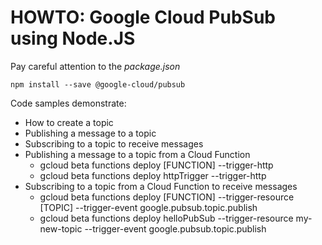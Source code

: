 
# HOWTO: Google Cloud PubSub using Node.JS

Pay careful attention to the _package.json_
~~~~
npm install --save @google-cloud/pubsub
~~~~

Code samples demonstrate:
- How to create a topic
- Publishing a message to a topic
- Subscribing to a topic to receive messages
- Publishing a message to a topic from a Cloud Function
    - gcloud beta functions deploy [FUNCTION] --trigger-http
    - gcloud beta functions deploy httpTrigger --trigger-http
- Subscribing to a topic from a Cloud Function to receive messages
    - gcloud beta functions deploy [FUNCTION] --trigger-resource [TOPIC] --trigger-event google.pubsub.topic.publish
    - gcloud beta functions deploy helloPubSub --trigger-resource my-new-topic --trigger-event google.pubsub.topic.publish

